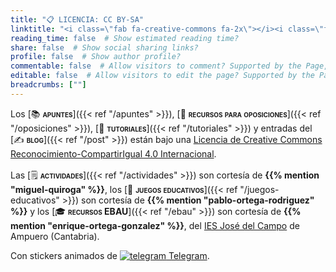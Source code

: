 ```yaml
---
title: "📋 LICENCIA: CC BY-SA"
linktitle: "<i class=\"fab fa-creative-commons fa-2x\"></i><i class=\"fab fa-creative-commons-by fa-2x\"></i><i class=\"fab fa-creative-commons-sa fa-2x\"></i>"
reading_time: false  # Show estimated reading time?
share: false  # Show social sharing links?
profile: false  # Show author profile?
commentable: false  # Allow visitors to comment? Supported by the Page, Post, and Docs content types.
editable: false  # Allow visitors to edit the page? Supported by the Page, Post, and Docs content types.
breadcrumbs: [""]
---
```


Los [📚 <span style="font-variant:small-caps;">**apuntes**</span>]({{< ref "/apuntes" >}}), [📝 <span style="font-variant:small-caps;">**recursos para oposiciones**</span>]({{< ref "/oposiciones" >}}), [🤝 <span style="font-variant:small-caps;">**tutoriales**</span>]({{< ref "/tutoriales" >}}) y entradas del [✍️ <span style="font-variant:small-caps;">**blog**</span>]({{< ref "/post" >}}) están bajo una [Licencia de Creative Commons Reconocimiento-CompartirIgual 4.0 Internacional](https://creativecommons.org/licenses/by-sa/4.0/deed.es).

<div align="center" style="margin-bottom: 1rem">
<i class="fab fa-creative-commons fa-2x aria-hidden="true" "></i><i class="fab fa-creative-commons-by fa-2x aria-hidden="true" "></i><i class="fab fa-creative-commons-sa fa-2x aria-hidden="true" "></i>
</div>

Las [🗒️ <span style="font-variant:small-caps;">**actividades**</span>]({{< ref "/actividades" >}}) son cortesía de **{{% mention "miguel-quiroga" %}}**, los [🧩 <span style="font-variant:small-caps;">**juegos educativos**</span>]({{< ref "/juegos-educativos" >}}) son cortesía de **{{% mention "pablo-ortega-rodriguez" %}}** y los [🎓 <span style="font-variant:small-caps;">**recursos EBAU**</span>]({{< ref "/ebau" >}}) son cortesía de **{{% mention "enrique-ortega-gonzalez" %}}**, del [IES José del Campo](http://www.josedelcampo.com) de Ampuero (Cantabria).

Con stickers animados de <a href="https://telegram.org/blog/animated-stickers" target="_blank" rel="noopener" title="Telegram"><img draggable="false" class="icon" alt="telegram" src="/icon/telegram.svg"> Telegram</a>.